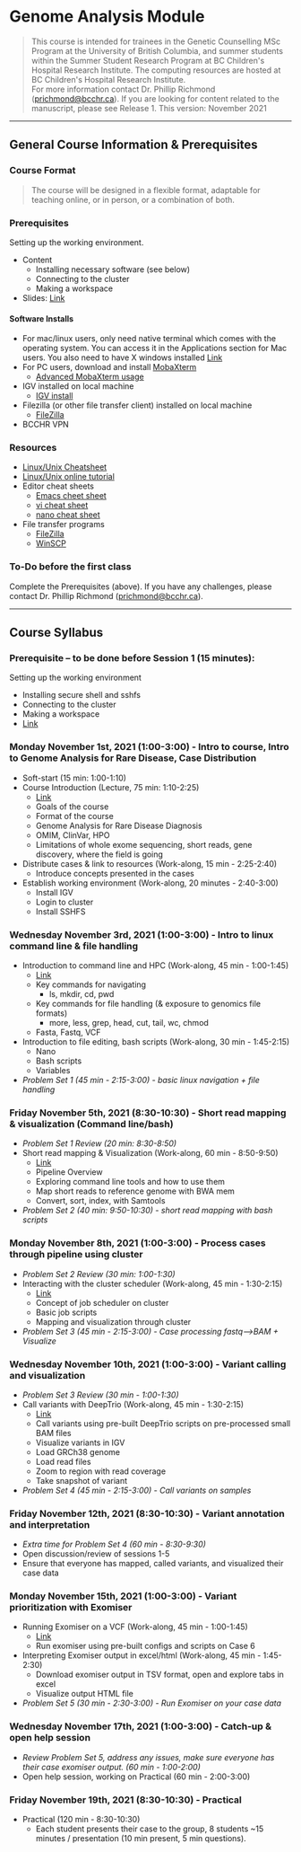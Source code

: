 # Genome Analysis Module
> This course is intended for trainees in the Genetic Counselling MSc Program at the University of British Columbia, and summer students within the Summer Student Research Program at BC Children's Hospital Research Institute. The computing resources are hosted at BC Children's Hospital Research Institute.  
> For more information contact Dr. Phillip Richmond (prichmond@bcchr.ca). If you are looking for content related to the manuscript, please see Release 1. 
> This version: November 2021


---

## General Course Information & Prerequisites
### Course Format

> The course will be designed in a flexible format, adaptable for teaching online, or in person, or a combination of both. 

### Prerequisites  
Setting up the working environment. 
+ Content
  + Installing necessary software (see below) 
  + Connecting to the cluster 
  + Making a workspace 
+ Slides: [Link](https://docs.google.com/presentation/d/1tNzW21k7WnjfU-gDvL_gJB5R32GMlCrH0P1lHpH1jCY/edit#slide=id.g9d2975bcf0_0_5)

#### Software Installs  
+ For mac/linux users, only need native terminal which comes with the operating system.  You can access it in the Applications section for Mac users.  You also need to have X windows installed [Link](https://www.xquartz.org/)
+ For PC users, download and install [MobaXterm](http://mobaxterm.mobatek.net/) 
  + [Advanced MobaXterm usage](https://www.youtube.com/watch?v=Gkl8LD1rwlU)  
+ IGV installed on local machine 
  + [IGV install](https://www.broadinstitute.org/software/igv/log-in) 
+ Filezilla (or other file transfer client) installed on local machine
  + [FileZilla](https://filezilla-project.org/)
+ BCCHR VPN  


### Resources  
+ [Linux/Unix Cheatsheet](https://github.com/Phillip-a-richmond/ARC-Bioinformatics-Training/blob/master/Resources/UnixCheatSheet.pdf) 
+ [Linux/Unix online tutorial](http://www.ee.surrey.ac.uk/Teaching/Unix/) 
+ Editor cheat sheets 
  + [Emacs cheet sheet](http://www.rgrjr.com/emacs/emacs_cheat.html) 
  + [vi cheat sheet](http://www.lagmonster.org/docs/vi.html) 
  + [nano cheat sheet](http://www.codexpedia.com/text-editor/nano-text-editor-command-cheatsheet/) 
+ File transfer programs  
  + [FileZilla](https://filezilla-project.org/)
  + [WinSCP](https://winscp.net/eng/download.php) 
      
### To-Do before the first class  
Complete the Prerequisites (above). If you have any challenges, please contact Dr. Phillip Richmond (prichmond@bcchr.ca). 

---

## Course Syllabus  

### Prerequisite – to be done before Session 1 (15 minutes): 
Setting up the working environment 
- Installing secure shell and sshfs 
- Connecting to the cluster 
- Making a workspace
- [Link](https://docs.google.com/presentation/d/1tNzW21k7WnjfU-gDvL_gJB5R32GMlCrH0P1lHpH1jCY/edit#slide=id.g9d2975bcf0_0_5)
 
### Monday November 1st, 2021 (1:00-3:00) - Intro to course, Intro to Genome Analysis for Rare Disease, Case Distribution 
- Soft-start (15 min: 1:00-1:10)
- Course Introduction (Lecture, 75 min: 1:10-2:25)
    - [Link](https://docs.google.com/presentation/d/1Y91AOq2NzXDLOLq-osX_fY_ZliySM21oD_Z0CL1Ie_g/edit#slide=id.p)
    - Goals of the course
    - Format of the course
    - Genome Analysis for Rare Disease Diagnosis
    - OMIM, ClinVar, HPO
    - Limitations of whole exome sequencing, short reads, gene discovery, where the field is going
- Distribute cases & link to resources (Work-along, 15 min - 2:25-2:40)
    - Introduce concepts presented in the cases
- Establish working environment (Work-along, 20 minutes - 2:40-3:00)
    - Install IGV
    - Login to cluster
    - Install SSHFS

### Wednesday November 3rd, 2021 (1:00-3:00) - Intro to linux command line & file handling
- Introduction to command line and HPC (Work-along, 45 min - 1:00-1:45)
    - [Link](https://docs.google.com/presentation/d/1ioJcyJSkMkvI9nmxba1ZuE2wQocwB6vKuZ9E7JpAdjY/edit?usp=sharing)
    - Key commands for navigating
    	- ls, mkdir, cd, pwd
    - Key commands for file handling (& exposure to genomics file formats)
    	- more, less, grep, head, cut, tail, wc, chmod
    - Fasta, Fastq, VCF
- Introduction to file editing, bash scripts (Work-along, 30 min - 1:45-2:15)
    - Nano
    - Bash scripts
    - Variables
- *Problem Set 1 (45 min - 2:15-3:00) - basic linux navigation + file handling*


### Friday November 5th, 2021 (8:30-10:30) - Short read mapping & visualization (Command line/bash)
- *Problem Set 1 Review (20 min: 8:30-8:50)*
- Short read mapping & Visualization (Work-along, 60 min - 8:50-9:50)
    - [Link](https://docs.google.com/presentation/d/1hpV6Yb5QCBzb57OB24keq7Oe-2mMh8cKcD2tziEKCKw/edit#slide=id.p)
    - Pipeline Overview
    - Exploring command line tools and how to use them
    - Map short reads to reference genome with BWA mem
    - Convert, sort, index, with Samtools
- *Problem Set 2 (40 min: 9:50-10:30) - short read mapping with bash scripts*


### Monday November 8th, 2021 (1:00-3:00) - Process cases through pipeline using cluster
- *Problem Set 2 Review (30 min: 1:00-1:30)*
- Interacting with the cluster scheduler (Work-along, 45 min - 1:30-2:15)
    - [Link](https://docs.google.com/presentation/d/1jC_xSF4Xb-iSFhawZGlfrRcXkGAVXR8F3VirfEtMAZc/edit?usp=sharing)
    - Concept of job scheduler on cluster
    - Basic job scripts
    -  Mapping and visualization through cluster
- *Problem Set 3 (45 min - 2:15-3:00) -  Case processing fastq-->BAM + Visualize*

### Wednesday November 10th, 2021 (1:00-3:00) - Variant calling and visualization
- *Problem Set 3 Review (30 min - 1:00-1:30)*
- Call variants with DeepTrio (Work-along, 45 min - 1:30-2:15) 
    - [Link](https://docs.google.com/presentation/d/1XAeQ8iv90-jUwDdO2nQJ_3-WmgqvEweGDdUdMZQo2B0/edit?usp=sharing)
    - Call variants using pre-built DeepTrio scripts on pre-processed small BAM files
    - Visualize variants in IGV
    - Load GRCh38 genome
    - Load read files
    - Zoom to region with read coverage
    - Take snapshot of variant
- *Problem Set 4 (45 min - 2:15-3:00) - Call variants on samples*

### Friday November 12th, 2021 (8:30-10:30) - Variant annotation and interpretation
- *Extra time for Problem Set 4 (60 min - 8:30-9:30)*
- Open discussion/review of sessions 1-5
- Ensure that everyone has mapped, called variants, and visualized their case data

### Monday November 15th, 2021 (1:00-3:00) - Variant prioritization with Exomiser
- Running Exomiser on a VCF (Work-along, 45 min - 1:00-1:45)
    - [Link](https://docs.google.com/presentation/d/11LTBnsUh-gKxIMTfmSvuCX6R9YWsctNNMvLtUcu2Jhk/edit#slide=id.p)
    - Run exomiser using pre-built configs and scripts on Case 6
- Interpreting Exomiser output in excel/html (Work-along, 45 min - 1:45-2:30)
    - Download exomiser output in TSV format, open and explore tabs in excel
    - Visualize output HTML file
- *Problem Set 5 (30 min - 2:30-3:00) - Run Exomiser on your case data*

### Wednesday November 17th, 2021 (1:00-3:00) - Catch-up & open help session
- *Review Problem Set 5, address any issues, make sure everyone has their case exomiser output. (60 min - 1:00-2:00)*
- Open help session, working on Practical (60 min - 2:00-3:00)


### Friday November 19th, 2021 (8:30-10:30) - Practical
- Practical (120 min - 8:30-10:30)
    - Each student presents their case to the group, 8 students ~15 minutes / presentation (10 min present, 5 min questions). 



